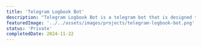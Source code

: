 ```yaml
---
title: 'Telegram Logbook Bot'
description: "Telegram Logbook Bot is a telegram bot that is designed to record and manage employees' daily logbooks."
featuredImage: '../../assets/images/projects/telegram-logbook-bot.png'
status: 'Private'
completedDate: 2024-11-22
---
```

